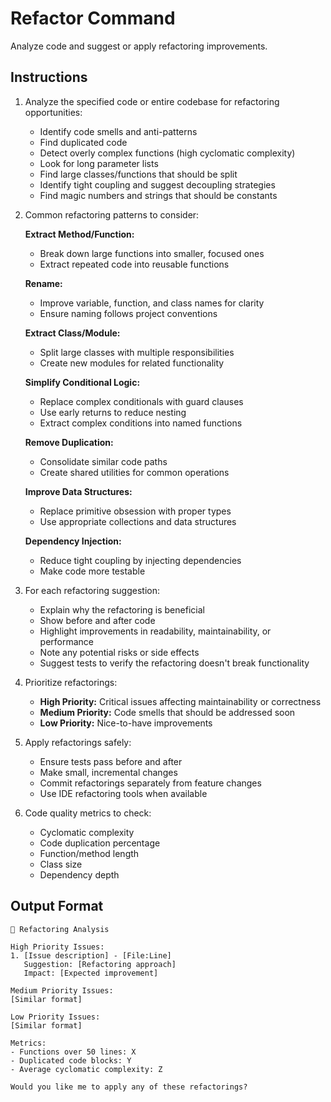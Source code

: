 # Refactor Command

Analyze code and suggest or apply refactoring improvements.

## Instructions

1. Analyze the specified code or entire codebase for refactoring opportunities:
   - Identify code smells and anti-patterns
   - Find duplicated code
   - Detect overly complex functions (high cyclomatic complexity)
   - Look for long parameter lists
   - Find large classes/functions that should be split
   - Identify tight coupling and suggest decoupling strategies
   - Find magic numbers and strings that should be constants

2. Common refactoring patterns to consider:

   **Extract Method/Function:**
   - Break down large functions into smaller, focused ones
   - Extract repeated code into reusable functions

   **Rename:**
   - Improve variable, function, and class names for clarity
   - Ensure naming follows project conventions

   **Extract Class/Module:**
   - Split large classes with multiple responsibilities
   - Create new modules for related functionality

   **Simplify Conditional Logic:**
   - Replace complex conditionals with guard clauses
   - Use early returns to reduce nesting
   - Extract complex conditions into named functions

   **Remove Duplication:**
   - Consolidate similar code paths
   - Create shared utilities for common operations

   **Improve Data Structures:**
   - Replace primitive obsession with proper types
   - Use appropriate collections and data structures

   **Dependency Injection:**
   - Reduce tight coupling by injecting dependencies
   - Make code more testable

3. For each refactoring suggestion:
   - Explain why the refactoring is beneficial
   - Show before and after code
   - Highlight improvements in readability, maintainability, or performance
   - Note any potential risks or side effects
   - Suggest tests to verify the refactoring doesn't break functionality

4. Prioritize refactorings:
   - **High Priority:** Critical issues affecting maintainability or correctness
   - **Medium Priority:** Code smells that should be addressed soon
   - **Low Priority:** Nice-to-have improvements

5. Apply refactorings safely:
   - Ensure tests pass before and after
   - Make small, incremental changes
   - Commit refactorings separately from feature changes
   - Use IDE refactoring tools when available

6. Code quality metrics to check:
   - Cyclomatic complexity
   - Code duplication percentage
   - Function/method length
   - Class size
   - Dependency depth

## Output Format

```
🔧 Refactoring Analysis

High Priority Issues:
1. [Issue description] - [File:Line]
   Suggestion: [Refactoring approach]
   Impact: [Expected improvement]

Medium Priority Issues:
[Similar format]

Low Priority Issues:
[Similar format]

Metrics:
- Functions over 50 lines: X
- Duplicated code blocks: Y
- Average cyclomatic complexity: Z

Would you like me to apply any of these refactorings?
```
